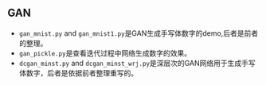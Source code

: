 ## GAN
* `gan_mnist.py` and `gan_mnist1.py`是GAN生成手写体数字的demo,后者是前者的整理。   
* `gan_pickle.py`是查看迭代过程中网络生成数字的效果。   
* `dcgan_minst.py` and `dcgan_minst_wrj.py`是深层次的GAN网络用于生成手写体数字，后者是依据前者整理重写的。
